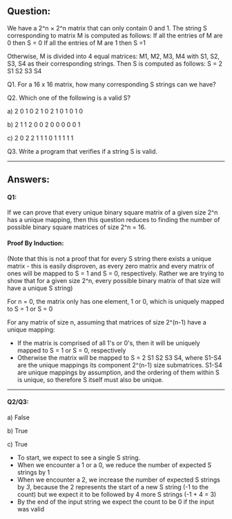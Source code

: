 ## Question:
We have a 2^n × 2^n matrix that can only contain 0 and 1. The string S corresponding to matrix M is computed as follows:
If all the entries of M are 0 then S = 0
If all the entries of M are 1 then S =1

Otherwise, M is divided into 4 equal matrices: M1, M2, M3, M4 with S1, S2, S3, S4 as their corresponding strings. Then S is computed as follows:
S = 2 S1 S2 S3 S4

Q1. For a 16 x 16 matrix, how many corresponding S strings can we have?

Q2. Which one of the following is a valid S?

a) 2 0 1 0 2 1 0 2 1 0 1 0 1 0

b) 2 1 1 2 0 0 2 0 0 0 0 0 1

c) 2 0 2 2 1 1 1 0 1 1 1 1 1

Q3. Write a program that verifies if a string S is valid.

---
## Answers:

#### Q1: 

If we can prove that every unique binary square matrix of a given size 2^n has a unique mapping, then this question reduces to finding the number of possible binary square matrices of size 2^n = 16.

#### Proof By Induction:
(Note that this is not a proof that for every S string there exists a unique matrix - this is easily disproven, as every zero matrix and every matrix of ones will be mapped to S = 1 and S = 0, respectively. Rather we are trying to show that for a given size 2^n, every possible binary matrix of that size will have a unique S string)

For n = 0, the matrix only has one element, 1 or 0, which is uniquely mapped to S = 1 or S = 0

For any matrix of size n, assuming that matrices of size 2^(n-1) have a unique mapping:
  * If the matrix is comprised of all 1's or 0's, then it will be uniquely mapped to S = 1 or S = 0, respectively
  * Otherwise the matrix will be mapped to S = 2 S1 S2 S3 S4, where S1-S4 are the unique mappings its component 2^(n-1) size submatrices. S1-S4 are unique mappings by assumption, and the ordering of them within S is unique, so therefore S itself must also be unique.
  
---
#### Q2/Q3:

a) False

b) True

c) True


* To start, we expect to see a single S string.
* When we encounter a 1 or a 0, we reduce the number of expected S strings by 1
* When we encounter a 2, we increase the number of expected S strings by *3*, because the 2 represents the start of a new S string (-1 to the count) but we expect it to be followed by 4 more S strings (-1 + 4 = 3)
* By the end of the input string we expect the count to be 0 if the input was valid




